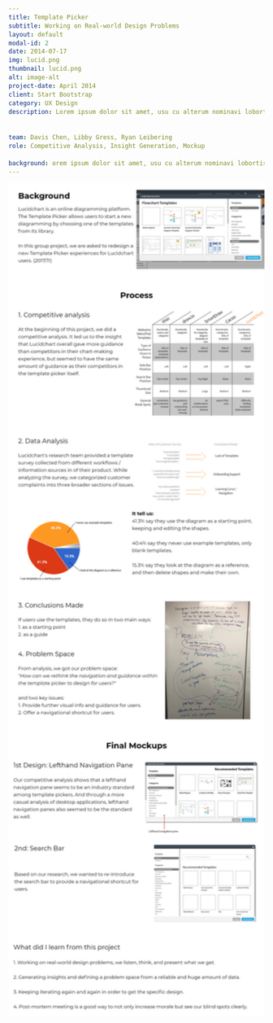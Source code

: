 ```yaml
---
title: Template Picker
subtitle: Working on Real-world Design Problems
layout: default
modal-id: 2
date: 2014-07-17
img: lucid.png
thumbnail: lucid.png
alt: image-alt
project-date: April 2014
client: Start Bootstrap
category: UX Design
description: Lorem ipsum dolor sit amet, usu cu alterum nominavi lobortis. At duo novum diceret. Tantas apeirian vix et, usu sanctus postulant inciderint ut, populo diceret necessitatibus in vim. Cu eum dicam feugiat noluisse.


team: Davis Chen, Libby Gress, Ryan Leibering
role: Competitive Analysis, Insight Generation, Mockup

background: orem ipsum dolor sit amet, usu cu alterum nominavi lobortis. At duo novum diceret. Tantas apeirian vix et, usu sanctus postulant inciderint ut, populo diceret necessitatibus in
---
```


<div class="container-fluid">
<div class="row text-left">
    <span >
    <img class="img-responsive center-block" style="width: 80vw;" src="img/portfolio/Template-Picker-XD.png" alt="">
    </span>
</div>
</div> <!-- container-fluid -->